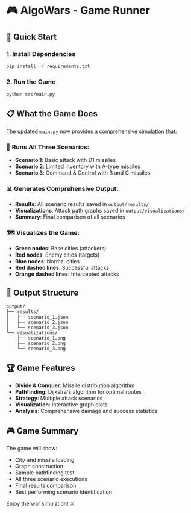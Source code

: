 # 🎮 AlgoWars - Game Runner

## 🚀 Quick Start

### 1. Install Dependencies
```bash
pip install -r requirements.txt
```

### 2. Run the Game
```bash
python src/main.py
```

## 📋 What the Game Does

The updated `main.py` now provides a comprehensive simulation that:

### 🎯 **Runs All Three Scenarios:**
- **Scenario 1**: Basic attack with D1 missiles
- **Scenario 2**: Limited inventory with A-type missiles  
- **Scenario 3**: Command & Control with B and C missiles

### 📊 **Generates Comprehensive Output:**
- **Results**: All scenario results saved in `output/results/`
- **Visualizations**: Attack path graphs saved in `output/visualizations/`
- **Summary**: Final comparison of all scenarios

### 🗺️ **Visualizes the Game:**
- **Green nodes**: Base cities (attackers)
- **Red nodes**: Enemy cities (targets)
- **Blue nodes**: Normal cities
- **Red dashed lines**: Successful attacks
- **Orange dashed lines**: Intercepted attacks

## 📁 Output Structure

```
output/
├── results/
│   ├── scenario_1.json
│   ├── scenario_2.json
│   └── scenario_3.json
└── visualizations/
    ├── scenario_1.png
    ├── scenario_2.png
    └── scenario_3.png
```

## 🏆 Game Features

- **Divide & Conquer**: Missile distribution algorithm
- **Pathfinding**: Dijkstra's algorithm for optimal routes
- **Strategy**: Multiple attack scenarios
- **Visualization**: Interactive graph plots
- **Analysis**: Comprehensive damage and success statistics

## 🎮 Game Summary

The game will show:
- City and missile loading
- Graph construction
- Sample pathfinding test
- All three scenario executions
- Final results comparison
- Best performing scenario identification

Enjoy the war simulation! ⚔️ 